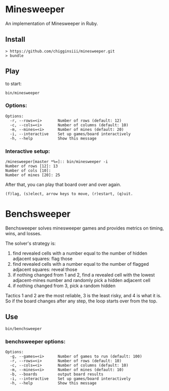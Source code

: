 # Minesweeper

An implementation of Minesweeper in Ruby. 

## Install

```
> https://github.com/chigginsiii/minesweeper.git
> bundle
```

## Play

to start:

```
bin/minesweeper
```

### Options:

```
Options:
  -r, --rows=<i>       Number of rows (default: 12)
  -c, --cols=<i>       Number of columns (default: 10)
  -m, --mines=<i>      Number of mines (default: 20)
  -i, --interactive    Set up games/board interactively
  -h, --help           Show this message
 ```

### Interactive setup:

```
/minesweeper[master *%=]:: bin/minesweeper -i
Number of rows [12]: 13
Number of cols [10]:
Number of mines [20]: 25
```

After that, you can play that board over and over again.

```
(f)lag, (s)elect, arrow keys to move, (r)estart, (q)uit.
```

# Benchsweeper

Benchsweeper solves minesweeper games and provides metrics on timing, wins, and losses.

The solver's strategy is:

1. find revealed cells with a number equal to the number of hidden adjacent squares: flag those
2. find revealed cells with a number equal to the number of flagged adjacent squares: reveal those
3. if nothing changed from 1 and 2, find a revealed cell with the lowest adjacent-mines number and randomly pick a hidden adjacent cell
4. if nothing changed from 3, pick a random hidden

Tactics 1 and 2 are the most reliable, 3 is the least risky, and 4 is what it is. So if the board changes after any step, the loop starts over from the top.

## Use

```
bin/benchsweeper
```

### benchsweeper options:

```
Options:
  -g, --games=<i>      Number of games to run (default: 100)
  -r, --rows=<i>       Number of rows (default: 10)
  -c, --cols=<i>       Number of columns (default: 10)
  -m, --mines=<i>      Number of mines (default: 10)
  -b, --boards         output board results
  -i, --interactive    Set up games/board interactively
  -h, --help           Show this message
```
